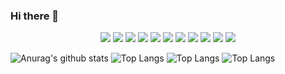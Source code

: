 ### Hi there 👋


<div align="center">
<img src="https://img.shields.io/badge/Python-3776AB?style=flat&logo=Python&logoColor=white" />		
<img src="https://img.shields.io/badge/Java-007396?style=flat&logo=Java&logoColor=white" />
<img src="https://img.shields.io/badge/FastAPI-009688?style=flat&logo=FastAPI&logoColor=white" />
<img src="https://img.shields.io/badge/Spring-6DB33F?style=flat&logo=Spring&logoColor=white" />
<img src="https://img.shields.io/badge/PostgreSQL-4169E1?style=flat&logo=PostgreSQL&logoColor=white" />
<img src="https://img.shields.io/badge/SQLAlchemy-306998?logo=python&logoColor=white">
<img src="https://img.shields.io/badge/docker-257bd6?style=flat&logo=docker&logoColor=white">
<img src="https://img.shields.io/badge/Spring_data_jpa-6DB33F?style=flat&logo=SpringSecurity&logoColor=white">
 <img src="https://img.shields.io/badge/-Redis-DC382D?logo=Redis&logoColor=FFF">
<img src="https://img.shields.io/badge/-rabbitmq-%23FF6600?style=flat&logo=rabbitmq&logoColor=white">
<img src="https://img.shields.io/badge/MySQL-4479A1?style=flat&logo=MySQL&logoColor=white">
</div>

![Anurag's github stats](https://github-readme-stats.vercel.app/api?username=jeongbyeongdu)
![Top Langs](https://github-readme-stats.vercel.app/api/top-langs/?username=jeongbyeongdu&layout=compact)
![Top Langs](https://github-readme-stats.vercel.app/api/top-langs/?username=jeongbyeongdu&layout=compact&langs_count=5)
![Top Langs](https://github-readme-stats.vercel.app/api/top-langs/?username=jeongbyeongdu&theme=tokyonight)
<!--
**JEONGBYEONGDU/jeongbyeongdu** is a ✨ _special_ ✨ repository because its `README.md` (this file) appears on your GitHub profile.

Here are some ideas to get you started:

- 🔭 I’m currently working on ...
- 🌱 I’m currently learning ...
- 👯 I’m looking to collaborate on ...
- 🤔 I’m looking for help with ...
- 💬 Ask me about ...
- 📫 How to reach me: ...
- 😄 Pronouns: ...
- ⚡ Fun fact: ...

